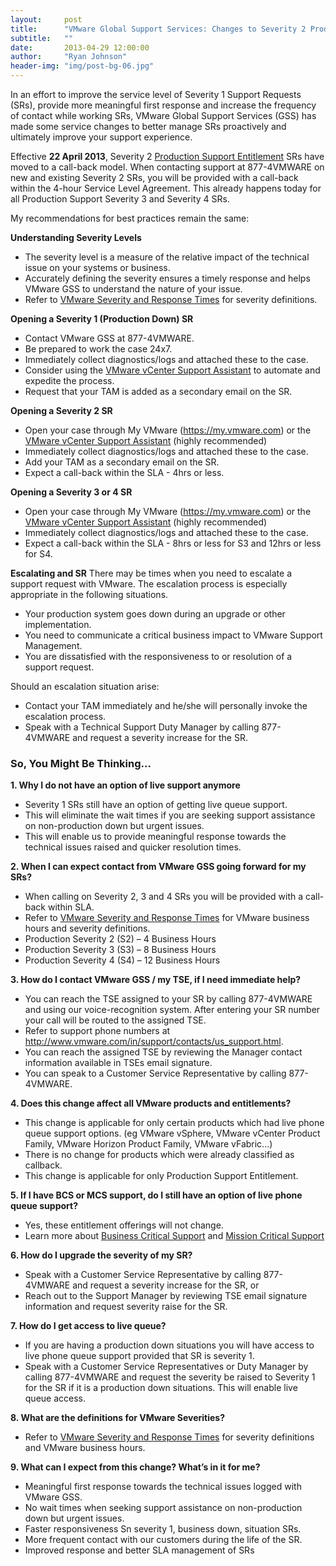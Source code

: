 ```yaml
---
layout:     post
title:      "VMware Global Support Services: Changes to Severity 2 Production Support"
subtitle:   ""
date:       2013-04-29 12:00:00
author:     "Ryan Johnson"
header-img: "img/post-bg-06.jpg"
---
```


In an effort to improve the service level of Severity 1 Support Requests (SRs), provide more meaningful first response and increase the frequency of contact while working SRs, VMware Global Support Services (GSS) has made some service changes to better manage SRs proactively and ultimately improve your support experience.

Effective <strong>22 April 2013</strong>, Severity 2 <a href="http://www.vmware.com/support/services/production.html" target="_blank">Production Support Entitlement</a> SRs have moved to a call-back model. When contacting support at 877-4VMWARE on new and existing Severity 2 SRs, you will be provided with a call-back within the 4-hour Service Level Agreement. This already happens today for all Production Support Severity 3 and Severity 4 SRs.

My recommendations for best practices remain the same:

<strong>Understanding Severity Levels</strong>
<ul>
	<li>The severity level is a measure of the relative impact of the technical issue on your systems or business.</li>
	<li>Accurately defining the severity ensures a timely response and helps VMware GSS to understand the nature of your issue.</li>
	<li>Refer to <a href="https://www.vmware.com/support/policies/severity.html" target="_blank">VMware Severity and Response Times</a> for severity definitions.</li>
</ul>
<strong>Opening a Severity 1 (Production Down) SR</strong>
<ul>
	<li>Contact VMware GSS at 877-4VMWARE.</li>
	<li>Be prepared to work the case 24x7.</li>
	<li>Immediately collect diagnostics/logs and attached these to the case.</li>
	<li>Consider using the <a href="http://www.vmware.com/go/vcsa" target="_blank">VMware vCenter Support Assistant</a> to automate and expedite the process.</li>
	<li>Request that your TAM is added as a secondary email on the SR.</li>
</ul>
<strong>Opening a Severity 2 SR</strong>
<ul>
	<li>Open your case through My VMware (<a href="https://my.vmware.com/" target="_blank">https://my.vmware.com</a>) or the <a href="http://www.vmware.com/go/vcsa" target="_blank">VMware vCenter Support Assistant</a> (highly recommended)</li>
	<li>Immediately collect diagnostics/logs and attached these to the case.</li>
	<li>Add your TAM as a secondary email on the SR.</li>
	<li>Expect a call-back within the SLA - 4hrs or less.</li>
</ul>
<strong>Opening a Severity 3 or 4 SR</strong>
<ul>
	<li>Open your case through My VMware (<a href="https://my.vmware.com/" target="_blank">https://my.vmware.com</a>) or the <a href="http://www.vmware.com/go/vcsa" target="_blank">VMware vCenter Support Assistant</a> (highly recommended)</li>
	<li>Immediately collect diagnostics/logs and attached these to the case.</li>
	<li>Expect a call-back within the SLA - 8hrs or less for S3 and 12hrs or less for S4.</li>
</ul>
<strong>Escalating and SR</strong>
There may be times when you need to escalate a support request with VMware. The escalation process is especially appropriate in the following situations.
<ul>
	<li>Your production system goes down during an upgrade or other implementation.</li>
	<li>You need to communicate a critical business impact to VMware Support Management.</li>
	<li>You are dissatisfied with the responsiveness to or resolution of a support request.</li>
</ul>
Should an escalation situation arise:
<ul>
	<li>Contact your TAM immediately and he/she will personally invoke the escalation process.</li>
	<li>Speak with a Technical Support Duty Manager by calling 877-4VMWARE and request a severity increase for the SR.</li>
</ul>
<h3><strong>So, You Might Be Thinking...</strong></h3>
<div><strong>1. Why I do not have an option of live support anymore</strong></div>
<div></div>
<div>
<ul>
	<li>Severity 1 SRs still have an option of getting live queue support.</li>
	<li>This will eliminate the wait times if you are seeking support assistance on non-production down but urgent issues.</li>
	<li>This will enable us to provide meaningful response towards the technical issues raised and quicker resolution times.</li>
</ul>
<strong>2. When I can expect contact from VMware GSS going forward for my SRs?</strong>

</div>
<div>
<ul>
	<li>When calling on Severity 2, 3 and 4 SRs you will be provided with a call-back within SLA.</li>
	<li>Refer to <a href="https://www.vmware.com/support/policies/severity.html" target="_blank">VMware Severity and Response Times</a> for VMware business hours and severity definitions.</li>
	<li>Production Severity 2 (S2) – 4 Business Hours</li>
	<li>Production Severity 3 (S3) – 8 Business Hours</li>
	<li>Production Severity 4 (S4) – 12 Business Hours</li>
</ul>
<strong>3. How do I contact VMware GSS / my TSE, if I need immediate help?</strong>
<ul>
	<li>You can reach the TSE assigned to your SR by calling 877-4VMWARE and using our voice-recognition system. After entering your SR number your call will be routed to the assigned TSE.</li>
	<li>Refer to support phone numbers at <a href="http://www.vmware.com/in/support/contacts/us_support.html" target="_blank">http://www.vmware.com/in/support/contacts/us_support.html</a>.</li>
	<li>You can reach the assigned TSE by reviewing the Manager contact information available in TSEs email signature.</li>
	<li>You can speak to a Customer Service Representative by calling 877-4VMWARE.</li>
</ul>
<strong>4. Does this change affect all VMware products and entitlements?</strong>
<ul>
	<li>This change is applicable for only certain products which had live phone queue support options. (eg VMware vSphere, VMware vCenter Product Family, VMware Horizon Product Family, VMware vFabric...)</li>
	<li>There is no change for products which were already classified as callback.</li>
	<li>This change is applicable for only Production Support Entitlement.</li>
</ul>
<strong>5. If I have BCS or MCS support, do I still have an option of live phone queue support?</strong>
<ul>
	<li>Yes, these entitlement offerings will not change.</li>
	<li>Learn more about <a href="http://www.vmware.com/support/services/bcs.html" target="_blank">Business Critical Support</a> and <a href="http://www.vmware.com/support/services/mission-critical.html" target="_blank">Mission Critical Support</a></li>
</ul>
<strong>6. How do I upgrade the severity of my SR?</strong>

</div>
<div>
<ul>
	<li>Speak with a Customer Service Representative by calling 877-4VMWARE and request a severity increase for the SR, or</li>
	<li>Reach out to the Support Manager by reviewing TSE email signature information and request severity raise for the SR.</li>
</ul>
<strong>7. How do I get access to live queue?</strong>
<ul>
	<li>If you are having a production down situations you will have access to live phone queue support provided that SR is severity 1.</li>
	<li>Speak with a Customer Service Representatives or Duty Manager by calling 877-4VMWARE and request the severity be raised to Severity 1 for the SR if it is a production down situations. This will enable live queue access.</li>
</ul>
<strong>8. What are the definitions for VMware Severities?</strong>
<ul>
	<li>Refer to <a href="https://www.vmware.com/support/policies/severity.html" target="_blank">VMware Severity and Response Times</a> for severity definitions and VMware business hours.</li>
</ul>
<strong>9. What can I expect from this change? What’s in it for me?</strong>
<ul>
	<li>Meaningful first response towards the technical issues logged with VMware GSS.</li>
	<li>No wait times when seeking support assistance on non-production down but urgent issues.</li>
	<li>Faster responsiveness Sn severity 1, business down, situation SRs.</li>
	<li>More frequent contact with our customers during the life of the SR.</li>
	<li>Improved response and better SLA management of SRs</li>
</ul>
</div>